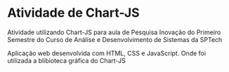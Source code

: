 # Atividade de Chart-JS

<p>Atividade utilizando Chart-JS para aula de Pesquisa Inovação do Primeiro Semestre do Curso de Análise e Desenvolvimento de Sistemas  da SPTech</p>
<p>Aplicação web desenvolvida com HTML, CSS e JavaScript. Onde foi utilizada a blibioteca gráfica do Chart-JS</p>
